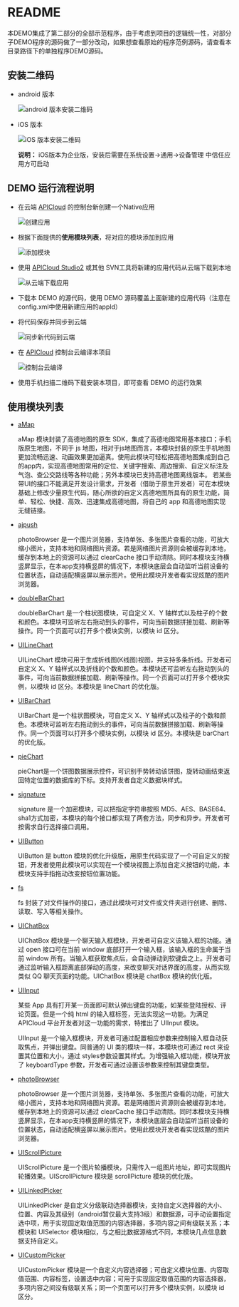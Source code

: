 # README

本DEMO集成了第二部分的全部示范程序，由于考虑到项目的逻辑统一性，对部分子DEMO程序的源码做了一部分改动，如果想查看原始的程序范例源码，请查看本目录路径下的单独程序DEMO源码。

## 安装二维码

- android 版本
	
	![android 版本安装二维码](./安装包/Book2_android.png)
	
- iOS 版本
	
	![iOS 版本安装二维码](./安装包/Book2_iOS.png)
	
	**说明：** iOS版本为企业版，安装后需要在系统设置->通用->设备管理 中信任应用方可启动

## DEMO 运行流程说明

- 在云端 [APICloud](https://www.apicloud.com) 的控制台新创建一个Native应用
	
	![创建应用](./readmeImgs/createApp.png)

- 根据下面提供的**使用模块列表**，将对应的模块添加到应用
	
	![添加模块](./readmeImgs/addModule.png)

- 使用 [APICloud Studio2](https://www.apicloud.com/devtools) 或其他 SVN工具将新建的应用代码从云端下载到本地
	
	![从云端下载应用](./readmeImgs/downApp.png)

- 下载本 DEMO 的源代码，使用 DEMO 源码覆盖上面新建的应用代码（注意在config.xml中使用新建应用的appId）

- 将代码保存并同步到云端
	
	![同步新代码到云端](./readmeImgs/uploadApp.png)

- 在 [APICloud](https://www.apicloud.com) 控制台云编译本项目
	
	![控制台云编译](./readmeImgs/buildApp.png)
	
- 使用手机扫描二维码下载安装本项目，即可查看 DEMO 的运行效果

## 使用模块列表

- [aMap](https://docs.apicloud.com/Client-API/Open-SDK/aMap)
	
	aMap 模块封装了高德地图的原生 SDK，集成了高德地图常用基本接口；手机版原生地图，不同于 js 地图，相对于js地图而言，本模块封装的原生手机地图更加流畅迅速、动画效果更加逼真。使用此模块可轻松把高德地图集成到自己的app内，实现高德地图常用的定位、关键字搜索、周边搜索、自定义标注及气泡、查公交路线等各种功能；另外本模块已支持高德地图离线版本。 若某些带UI的接口不能满足开发设计需求，开发者（借助于原生开发者）可在本模块基础上修改少量原生代码，随心所欲的自定义高德地图所具有的原生功能，简单、轻松、快捷、高效、迅速集成高德地图，将自己的 app 和高德地图实现无缝链接。

- [ajpush](https://docs.apicloud.com/Client-API/Open-SDK/ajpush)
	
	photoBrowser 是一个图片浏览器，支持单张、多张图片查看的功能，可放大缩小图片，支持本地和网络图片资源。若是网络图片资源则会被缓存到本地，缓存到本地上的资源可以通过 clearCache 接口手动清除。同时本模块支持横竖屏显示，在本app支持横竖屏的情况下，本模块底层会自动监听当前设备的位置状态，自动适配横竖屏以展示图片。使用此模块开发者看实现炫酷的图片浏览器。

- [doubleBarChart](https://docs.apicloud.com/Client-API/UI-Layout/doubleBarChart)
	
	doubleBarChart 是一个柱状图模块，可自定义 X、Y 轴样式以及柱子的个数和颜色。本模块可监听左右拖动到头的事件，可向当前数据拼接加载、刷新等操作。同一个页面可以打开多个模块实例，以模块 id 区分。

- [UILineChart](https://docs.apicloud.com/Client-API/UI-Layout/UILineChart)
	
	UILineChart 模块可用于生成折线图(K线图)视图，并支持多条折线。开发者可自定义 X、Y 轴样式以及折线的个数和颜色。本模块还可监听左右拖动到头的事件，可向当前数据拼接加载、刷新等操作。同一个页面可以打开多个模块实例，以模块 id 区分。本模块是 lineChart 的优化版。

- [UIBarChart](https://docs.apicloud.com/Client-API/UI-Layout/UIBarChart)
	
	UIBarChart 是一个柱状图模块，可自定义 X、Y 轴样式以及柱子的个数和颜色。本模块可监听左右拖动到头的事件，可向当前数据拼接加载、刷新等操作。同一个页面可以打开多个模块实例，以模块 id 区分。本模块是 barChart 的优化版。

- [pieChart](https://docs.apicloud.com/Client-API/UI-Layout/pieChart)
	
	pieChart是一个饼图数据展示控件，可识别手势转动该饼图，旋转动画结束返回特定位置的数据库的下标。支持开发者自定义数据块样式。

- [signature](https://docs.apicloud.com/Client-API/Func-Ext/signature)
	
	signature 是一个加密模块，可以把指定字符串按照 MD5、AES、BASE64、sha1方式加密，本模块的每个接口都实现了两套方法，同步和异步。开发者可按需求自行选择接口调用。

- [UIButton](https://docs.apicloud.com/Client-API/UI-Layout/UIButton)
	
	UIButton 是 button 模块的优化升级版，用原生代码实现了一个可自定义的按钮，开发者使用此模块可以实现在一个模块视图上添加自定义按钮的功能，本模块支持手指拖动改变按钮位置功能。

- [fs](https://docs.apicloud.com/Client-API/Func-Ext/fs)
	
	fs 封装了对文件操作的接口，通过此模块可对文件或文件夹进行创建、删除、读取、写入等相关操作。

- [UIChatBox](https://docs.apicloud.com/Client-API/UI-Layout/UIChatBox)
	
	UIChatBox 模块是一个聊天输入框模块，开发者可自定义该输入框的功能。通过 open 接口可在当前 window 底部打开一个输入框，该输入框的生命属于当前 window 所有。当输入框获取焦点后，会自动弹动到软键盘之上。开发者可通过监听输入框距离底部弹动的高度，来改变聊天对话界面的高度，从而实现类似 QQ 聊天页面的功能。UIChatBox 模块是 chatBox 模块的优化版。

- [UIInput](https://docs.apicloud.com/Client-API/UI-Layout/UIInput)
	
	某些 App 具有打开某一页面即可默认弹出键盘的功能，如某些登陆授权、评论页面。但是一个纯 html 的输入框标签，无法实现这一功能。为满足 APICloud 平台开发者对这一功能的需求，特推出了 UIInput 模块。
	
	UIInput 是一个输入框模块，开发者可通过配置相应参数来控制输入框自动获取焦点，并弹出键盘。同普通的 UI 类的模块一样，本模块也可通过 rect 来设置其位置和大小，通过 styles参数设置其样式。为增强输入框功能，模块开放了 keyboardType 参数，开发者可通过设置该参数来控制其键盘类型。

- [photoBrowser](https://docs.apicloud.com/Client-API/Func-Ext/photoBrowser)
	
	photoBrowser 是一个图片浏览器，支持单张、多张图片查看的功能，可放大缩小图片，支持本地和网络图片资源。若是网络图片资源则会被缓存到本地，缓存到本地上的资源可以通过 clearCache 接口手动清除。同时本模块支持横竖屏显示，在本app支持横竖屏的情况下，本模块底层会自动监听当前设备的位置状态，自动适配横竖屏以展示图片。使用此模块开发者看实现炫酷的图片浏览器。

- [UIScrollPicture](https://docs.apicloud.com/Client-API/UI-Layout/UIScrollPicture)
	
	UIScrollPicture 是一个图片轮播模块，只需传入一组图片地址，即可实现图片轮播效果。UIScrollPicture 模块是 scrollPicture 模块的优化版。

- [UILinkedPicker](https://docs.apicloud.com/Client-API/UI-Layout/UILinkedPicker)
	
	UILinkedPicker 是自定义分级联动选择器模块，支持自定义选择器的大小、位置、内容及其级别（android暂仅最大支持3级）和数据源，可手动设置指定选中项，用于实现固定取值范围的内容选择器，多项内容之间有级联关系；本模块和 UISelector 模块相似，与之相比数据源格式不同，本模块几点信息数据支持自定义。

- [UICustomPicker](https://docs.apicloud.com/Client-API/UI-Layout/UICustomPicker)
	
	UICustomPicker 模块是一个自定义内容选择器；可自定义模块位置、内容取值范围、内容标签，设置选中内容；可用于实现固定取值范围的内容选择器，多项内容之间没有级联关系；同一个页面可以打开多个模块实例，以模块 id 区分。